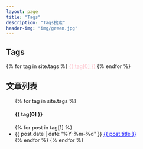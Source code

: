 ```yaml
---
layout: page
title: "Tags"
description: "Tags搜索"  
header-img: "img/green.jpg"  
---
```


## Tags
<div id='tag_cloud'>
{% for tag in site.tags %}
  <a href="#{{ tag[0] }}" title="{{ tag[0] }}" rel="{{ tag[1].size }}"><u style="color:pink">{{ tag[0] }}</u></a>
{% endfor %}
</div>

## 文章列表

<ul class="listing">
{% for tag in site.tags %}
  <h4 class="listing-seperator" id="{{ tag[0] }}">{{ tag[0] }}</h4>
{% for post in tag[1] %}
  <li class="listing-item">
  <time datetime="{{ post.date | date:"%Y-%m-%d" }}">{{ post.date | date:"%Y-%m-%d" }}</time>
  <a href="{{ post.url }}" title="{{ post.title }}"><u style="color:blue">{{ post.title }}</u></a>
  </li>
{% endfor %}
{% endfor %}
</ul>

<script src="/media/js/jquery.tagcloud.js" type="text/javascript" charset="utf-8"></script> 
<script language="javascript">
$.fn.tagcloud.defaults = {
    size: {start: 1, end: 1, unit: 'em'},
      color: {start: '#f8e0e6', end: '#ff3333'}
};

$(function () {
    $('#tag_cloud a').tagcloud();
});
</script>
